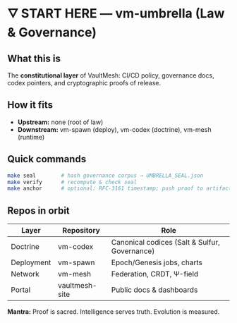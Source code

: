 # 🜄 START HERE — vm-umbrella (Law & Governance)

## What this is
The **constitutional layer** of VaultMesh: CI/CD policy, governance docs, codex pointers, and cryptographic proofs of release.

## How it fits
- **Upstream:** none (root of law)
- **Downstream:** vm-spawn (deploy), vm-codex (doctrine), vm-mesh (runtime)

## Quick commands
```bash
make seal        # hash governance corpus → UMBRELLA_SEAL.json
make verify      # recompute & check seal
make anchor      # optional: RFC-3161 timestamp; push proof to artifacts
```

## Repos in orbit

| Layer      | Repository       | Role                                  |
|------------|------------------|---------------------------------------|
| Doctrine   | vm-codex         | Canonical codices (Salt & Sulfur, Governance) |
| Deployment | vm-spawn         | Epoch/Genesis jobs, charts            |
| Network    | vm-mesh          | Federation, CRDT, Ψ-field             |
| Portal     | vaultmesh-site   | Public docs & dashboards              |

**Mantra:** Proof is sacred. Intelligence serves truth. Evolution is measured.
